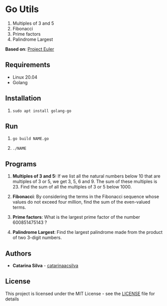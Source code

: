 # Go Utils

1. Multiples of 3 and 5
2. Fibonacci
3. Prime factors
4. Palindrome Largest


**Based on**: [Project Euler](https://projecteuler.net/archives)

## Requirements

- Linux 20.04
- Golang

## Installation

1. `sudo apt install golang-go`

## Run

1. `go build NAME.go`

2. `./NAME`

## Programs

1. **Multiples of 3 and 5:** If we list all the natural numbers below 10 that are multiples of 3 or 5, we get 3, 5, 6 and 9. The sum of these multiples is 23. Find the sum of all the multiples of 3 or 5 below 1000.

2. **Fibonacci**: By considering the terms in the Fibonacci sequence whose values do not exceed four million, find the sum of the even-valued terms.

3. **Prime factors**: What is the largest prime factor of the number 600851475143 ?

4. **Palindrome Largest**: Find the largest palindrome made from the product of two 3-digit numbers.

## Authors

* **Catarina Silva** - [catarinaacsilva](https://github.com/catarinaacsilva)

## License

This project is licensed under the MIT License - see the [LICENSE](LICENSE) file for details